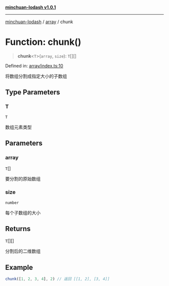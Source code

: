 [**minchuan-lodash v1.0.1**](../../README.md)

***

[minchuan-lodash](../../README.md) / [array](../README.md) / chunk

# Function: chunk()

> **chunk**\<`T`\>(`array`, `size`): `T`[][]

Defined in: [array/index.ts:10](https://github.com/min-chuan/minchuan-lodash/blob/533b720297b85c3df23fa5b0d07b7dcb6c96c518/src/array/index.ts#L10)

将数组分割成指定大小的子数组

## Type Parameters

### T

`T`

数组元素类型

## Parameters

### array

`T`[]

要分割的原始数组

### size

`number`

每个子数组的大小

## Returns

`T`[][]

分割后的二维数组

## Example

```ts
chunk([1, 2, 3, 4], 2) // 返回 [[1, 2], [3, 4]]
```

